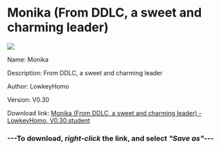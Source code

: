 # Monika (From DDLC, a sweet and charming leader)

<img src = "https://raw.githubusercontent.com/Arbiter1223/Daigaku-Gurashi-Custom-Students/master/Students/Files/Monika%20(From%20DDLC%2C%20a%20sweet%20and%20charming%20leader).png">

Name: Monika

Description: From DDLC, a sweet and charming leader

Author: LowkeyHomo

Version: V0.30

Download link: <a href="https://raw.githubusercontent.com/Arbiter1223/Daigaku-Gurashi-Custom-Students/master/Students/Files/Monika%20(From%20DDLC%2C%20a%20sweet%20and%20charming%20leader)%20-%20LowkeyHomo%2C%20V0.30.student">Monika (From DDLC, a sweet and charming leader) - LowkeyHomo, V0.30.student</a>

### ---**To download, _right-click_ the link, and select _"Save as"_**---
